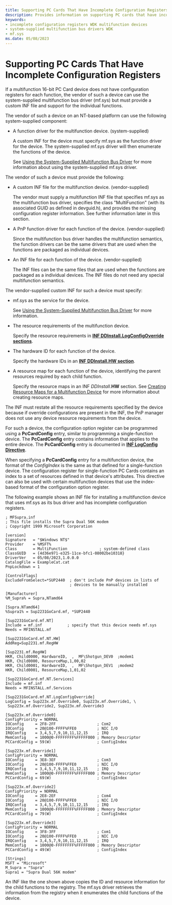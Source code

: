 ```yaml
---
title: Supporting PC Cards That Have Incomplete Configuration Registers
description: Provides information on supporting PC cards that have incomplete configuration registers.
keywords:
- incomplete configuration registers WDK multifunction devices
- system-supplied multifunction bus drivers WDK
- mf.sys
ms.date: 05/08/2023
---
```


# Supporting PC Cards That Have Incomplete Configuration Registers

If a multifunction 16-bit PC Card device does not have configuration registers for each function, the vendor of such a device can use the system-supplied multifunction bus driver (mf.sys) but must provide a custom INF file and support for the individual functions.

The vendor of such a device on an NT-based platform can use the following system-supplied component:

- A function driver for the multifunction device. (system-supplied)

    A custom INF for the device must specify mf.sys as the function driver for the device. The system-supplied mf.sys driver will then enumerate the functions of the device.

    See [Using the System-Supplied Multifunction Bus Driver](using-the-system-supplied-multifunction-bus-driver.md) for more information about using the system-supplied mf.sys driver.

The vendor of such a device must provide the following:

- A custom INF file for the multifunction device. (vendor-supplied)

    The vendor must supply a multifunction INF file that specifies mf.sys as the multifunction bus driver, specifies the class "MultiFunction" (with its associated GUID as defined in devguid.h), and provides the missing configuration register information. See further information later in this section.

- A PnP function driver for each function of the device. (vendor-supplied)

    Since the multifunction bus driver handles the multifunction semantics, the function drivers can be the same drivers that are used when the functions are packaged as individual devices.

- An INF file for each function of the device. (vendor-supplied)

    The INF files can be the same files that are used when the functions are packaged as a individual devices. The INF files do not need any special multifunction semantics.

The vendor-supplied custom INF for such a device must specify:

- mf.sys as the service for the device.

    See [Using the System-Supplied Multifunction Bus Driver](using-the-system-supplied-multifunction-bus-driver.md) for more information.

- The resource requirements of the multifunction device.

    Specify the resource requirements in [**INF DDInstall.LogConfigOverride sections**](../install/inf-ddinstall-logconfigoverride-section.md).

- The hardware ID for each function of the device.

    Specify the hardware IDs in an [**INF DDInstall.HW section**](../install/inf-ddinstall-hw-section.md).

- A resource map for each function of the device, identifying the parent resources required by each child function.

    Specify the resource maps in an INF *DDInstall*.**HW** section. See [Creating Resource Maps for a Multifunction Device](creating-resource-maps-for-a-multifunction-device.md) for more information about creating resource maps.

The INF must restate all the resource requirements specified by the device because if override configurations are present in the INF, the PnP manager does not use any device resource requirements from the device.

For such a device, the configuration option register can be programmed using a **PcCardConfig** entry, similar to programming a single-function device. The **PcCardConfig** entry contains information that applies to the entire device. The **PcCardConfig** entry is documented in [**INF LogConfig Directive**](../install/inf-logconfig-directive.md).

When specifying a **PcCardConfig** entry for a multifunction device, the format of the *ConfigIndex* is the same as that defined for a single-function device. The configuration register for single-function PC Cards contains an index to a set of resources defined in that device's attributes. This directive can also be used with certain multifunction devices that use the index-based format of the configuration option register.

The following example shows an INF file for installing a multifunction device that uses mf.sys as its bus driver and has incomplete configuration registers.

```inf
; MFSupra.inf
; This file installs the Supra Dual 56K modem
; Copyright 1999 Microsoft Corporation

[version]
Signature   = "$Windows NT$"
Provider    = %MSFT%
Class       = MultiFunction              ; system-defined class
ClassGUID   = {4d36e971-e325-11ce-bfc1-08002be10318}
DriverVer   = 05/08/2023,1.0.0.0
CatalogFile = ExampleCat.cat
PnpLockdown = 1

[ControlFlags]
ExcludeFromSelect=*SUP2440  ; don't include PnP devices in lists of
                            ; devices to be manually installed

[Manufacturer]
%M_Supra% = Supra,NTamd64

[Supra.NTamd64]
%Supra1% = Sup2231GoCard.mf, *SUP2440

[Sup2231GoCard.mf.NT]
Include = mf.inf           ; specify that this device needs mf.sys
Needs = MFINSTALL.mf

[Sup2231GoCard.mf.NT.HW]
AddReg=Sup2231.mf.RegHW

[Sup2231.mf.RegHW]
HKR, Child0000, HardwareID,  ,  MF\Shotgun_DEV0  ;modem1
HKR, Child0000, ResourceMap,1,00,02
HKR, Child0001, HardwareID,  ,  MF\Shotgun_DEV1  ;modem2
HKR, Child0001, ResourceMap,1,01,02

[Sup2231GoCard.mf.NT.Services]
Include = mf.inf
Needs = MFINSTALL.mf.Services

[Sup2231GoCard.mf.NT.LogConfigOverride]
LogConfig = Sup223x.mf.Override0, Sup223x.mf.Override1, \
 Sup223x.mf.Override2, Sup223x.mf.Override3

[Sup223x.mf.Override0]
ConfigPriority = NORMAL
IOConfig     = 2F8-2FF                  ; Com2
IOConfig     = 20@100-FFFF%FFE0         ; NIC I/O
IRQConfig    = 3,4,5,7,9,10,11,12,15    ; IRQ
MemConfig    = 1000@0-FFFFFFFF%FFFFF000 ; Memory Descriptor
PCCardConfig = 59(W)                    ; ConfigIndex

[Sup223x.mf.Override1]
ConfigPriority = NORMAL
IOConfig     = 3E8-3EF                  ; Com3
IOConfig     = 20@100-FFFF%FFE0         ; NIC I/O
IRQConfig    = 3,4,5,7,9,10,11,12,15    ; IRQ
MemConfig    = 1000@0-FFFFFFFF%FFFFF000 ; Memory Descriptor
PCCardConfig = 69(W)                    ; ConfigIndex

[Sup223x.mf.Override2]
ConfigPriority = NORMAL
IOConfig     = 2E8-2EF                  ; Com4
IOConfig     = 20@100-FFFF%FFE0         ; NIC I/O
IRQConfig    = 3,4,5,7,9,10,11,12,15    ; IRQ
MemConfig    = 1000@0-FFFFFFFF%FFFFF000 ; Memory Descriptor
PCCardConfig = 79(W)                    ; ConfigIndex

[Sup223x.mf.Override3]
ConfigPriority = NORMAL
IOConfig     = 3F8-3FF                  ; Com1
IOConfig     = 20@100-FFFF%FFE0         ; NIC I/O
IRQConfig    = 3,4,5,7,9,10,11,12,15    ; IRQ
MemConfig    = 1000@0-FFFFFFFF%FFFFF000 ; Memory Descriptor
PCCardConfig = 49(W)                    ; ConfigIndex

[Strings]
MSFT = "Microsoft"
M_Supra = "Supra"
Supra1 = "Supra Dual 56K modem"
```

An INF like the one shown above copies the ID and resource information for the child functions to the registry. The mf.sys driver retrieves the information from the registry when it enumerates the child functions of the device.
